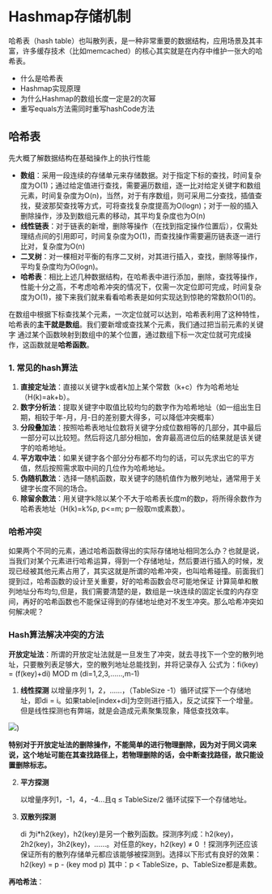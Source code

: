 # Hashmap存储机制

哈希表（hash table）也叫散列表，是一种非常重要的数据结构，应用场景及其丰富，许多缓存技术（比如memcached）的核心其实就是在内存中维护一张大的哈希表。

- 什么是哈希表
- Hashmap实现原理
- 为什么Hashmap的数组长度一定是2的次幂
- 重写equals方法需同时重写hashCode方法

## 哈希表

先大概了解数据结构在基础操作上的执行性能

- **数组**：采用一段连续的存储单元来存储数据。对于指定下标的查找，时间复杂度为O(1)；通过给定值进行查找，需要遍历数组，逐一比对给定关键字和数组元素，时间复杂度为O(n)，当然，对于有序数组，则可采用二分查找，插值查找，斐波那契查找等方式，可将查找复杂度提高为O(logn)；对于一般的插入删除操作，涉及到数组元素的移动，其平均复杂度也为O(n)
- **线性链表**：对于链表的新增，删除等操作（在找到指定操作位置后），仅需处理结点间的引用即可，时间复杂度为O(1)，而查找操作需要遍历链表逐一进行比对，复杂度为O(n)
- **二叉树**：对一棵相对平衡的有序二叉树，对其进行插入，查找，删除等操作，平均复杂度均为O(logn)。
- **哈希表**：相比上述几种数据结构，在哈希表中进行添加，删除，查找等操作，性能十分之高，不考虑哈希冲突的情况下，仅需一次定位即可完成，时间复杂度为O(1)，接下来我们就来看看哈希表是如何实现达到惊艳的常数阶O(1)的。

在数组中根据下标查找某个元素，一次定位就可以达到，哈希表利用了这种特性，哈希表的**主干就是数组**。我们要新增或查找某个元素，我们通过把当前元素的关键字 通过某个函数映射到数组中的某个位置，通过数组下标一次定位就可完成操作，这函数就是**哈希函数**。

### 1. 常见的hash算法

1. **直接定址法**：直接以关键字k或者k加上某个常数（k+c）作为哈希地址（H(k)=ak+b）。
2. **数字分析法**：提取关键字中取值比较均匀的数字作为哈希地址（如一组出生日期，相较于年-月，月-日的差别要大得多，可以降低冲突概率）
3. **分段叠加法**：按照哈希表地址位数将关键字分成位数相等的几部分，其中最后一部分可以比较短。然后将这几部分相加，舍弃最高进位后的结果就是该关键字的哈希地址。
4. **平方取中法**：如果关键字各个部分分布都不均匀的话，可以先求出它的平方值，然后按照需求取中间的几位作为哈希地址。
5. **伪随机数法**：选择一随机函数，取关键字的随机值作为散列地址，通常用于关键字长度不同的场合。
6. **除留余数法**：用关键字k除以某个不大于哈希表长度m的数p，将所得余数作为哈希表地址（H(k)=k%p, p<=m; p一般取m或素数）。

### 哈希冲突

如果两个不同的元素，通过哈希函数得出的实际存储地址相同怎么办？也就是说，当我们对某个元素进行哈希运算，得到一个存储地址，然后要进行插入的时候，发现已经被其他元素占用了，其实这就是所谓的哈希冲突，也叫哈希碰撞。前面我们提到过，哈希函数的设计至关重要，好的哈希函数会尽可能地保证 计算简单和散列地址分布均匀,但是，我们需要清楚的是，数组是一块连续的固定长度的内存空间，再好的哈希函数也不能保证得到的存储地址绝对不发生冲突。那么哈希冲突如何解决呢？

### Hash算法解决冲突的方法

**开放定址法**：所谓的开放定址法就是一旦发生了冲突，就去寻找下一个空的散列地址，只要散列表足够大，空的散列地址总能找到，并将记录存入 公式为：fi(key) = (f(key)+di) MOD m (di=1,2,3,……,m-1)

1. **线性探测** 
   以增量序列 1，2，……，（TableSize -1）循环试探下一个存储地址，即di = i。如果table[index+di]为空则进行插入，反之试探下一个增量。但是线性探测也有弊端，就是会造成元素聚集现象，降低查找效率。

![](https://github.com/shenjiahuihm/note/blob/master/imgs/Java/线性探测.png))

**特别对于开放定址法的删除操作，不能简单的进行物理删除，因为对于同义词来说，这个地址可能在其查找路径上，若物理删除的话，会中断查找路径，故只能设置删除标志。**

2. **平方探测** 

   以增量序列1，-1，4，-4…且q ≤ TableSize/2 循环试探下一个存储地址。

3. **双散列探测** 

   di 为i*h2(key)，h2(key)是另一个散列函数。探测序列成：h2(key)，2h2(key)，3h2(key)，……。对任意的key，h2(key) ≠ 0 ！探测序列还应该保证所有的散列存储单元都应该能够被探测到。选择以下形式有良好的效果： 
   h2(key) = p - (key mod p) 
   其中：p < TableSize，p、TableSize都是素数。

**再哈希法**：